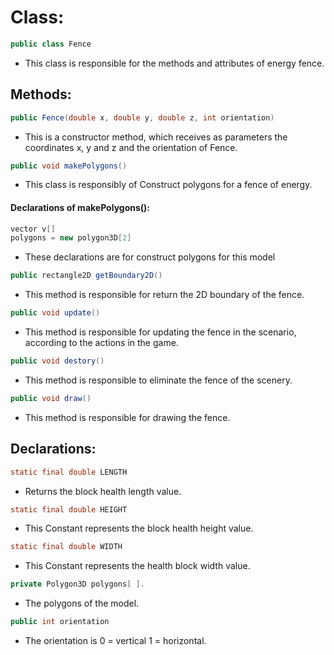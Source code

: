 # Class:

```java
public class Fence
```

* This class is responsible for the methods and attributes of energy fence.

## Methods:

```java
public Fence(double x, double y, double z, int orientation)
```

* This is a constructor method, which receives as parameters the coordinates x, y and z and the orientation of Fence.

```java
public void makePolygons()
```

* This class is responsibly of Construct polygons for a fence of energy.

#### Declarations of makePolygons():
```java
vector v[]
polygons = new polygon3D[2]
```

* These declarations are for construct polygons for this model

```java
public rectangle2D getBoundary2D()
```

* This method is responsible for return the 2D boundary of the fence.

```java
public void update()
```

* This method is responsible for updating the fence in the scenario, according to the actions in the game.

```java
public void destory()
```

* This method is responsible to eliminate the fence of the scenery.

```java
public void draw()
```

* This method is responsible for drawing the fence.

## Declarations:

```java
static final double LENGTH
```

* Returns the block health length value.

```java
static final double HEIGHT
```

* This Constant represents the block health height value.

```java
static final double WIDTH
```

* This Constant represents the health block width value.

```java
private Polygon3D polygons[ ].
```

* The polygons of the model.

```java
public int orientation
```

* The orientation is 0 = vertical   1 = horizontal.
